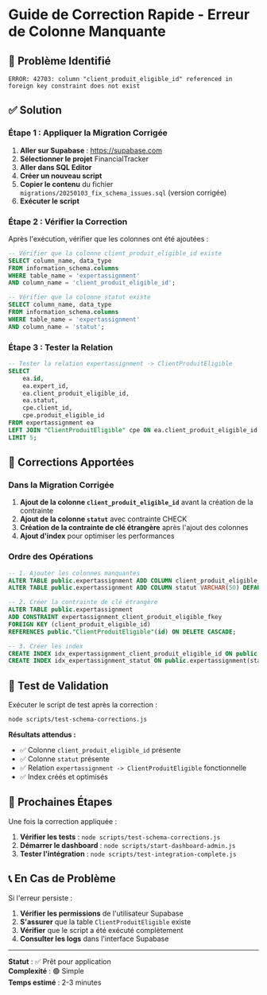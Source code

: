 # Guide de Correction Rapide - Erreur de Colonne Manquante

## 🚨 Problème Identifié
```
ERROR: 42703: column "client_produit_eligible_id" referenced in foreign key constraint does not exist
```

## ✅ Solution

### Étape 1 : Appliquer la Migration Corrigée

1. **Aller sur Supabase** : https://supabase.com
2. **Sélectionner le projet** FinancialTracker
3. **Aller dans SQL Editor**
4. **Créer un nouveau script**
5. **Copier le contenu** du fichier `migrations/20250103_fix_schema_issues.sql` (version corrigée)
6. **Exécuter le script**

### Étape 2 : Vérifier la Correction

Après l'exécution, vérifier que les colonnes ont été ajoutées :

```sql
-- Vérifier que la colonne client_produit_eligible_id existe
SELECT column_name, data_type 
FROM information_schema.columns 
WHERE table_name = 'expertassignment' 
AND column_name = 'client_produit_eligible_id';

-- Vérifier que la colonne statut existe
SELECT column_name, data_type 
FROM information_schema.columns 
WHERE table_name = 'expertassignment' 
AND column_name = 'statut';
```

### Étape 3 : Tester la Relation

```sql
-- Tester la relation expertassignment -> ClientProduitEligible
SELECT 
    ea.id,
    ea.expert_id,
    ea.client_produit_eligible_id,
    ea.statut,
    cpe.client_id,
    cpe.produit_eligible_id
FROM expertassignment ea
LEFT JOIN "ClientProduitEligible" cpe ON ea.client_produit_eligible_id = cpe.id
LIMIT 5;
```

## 🔧 Corrections Apportées

### Dans la Migration Corrigée
1. **Ajout de la colonne `client_produit_eligible_id`** avant la création de la contrainte
2. **Ajout de la colonne `statut`** avec contrainte CHECK
3. **Création de la contrainte de clé étrangère** après l'ajout des colonnes
4. **Ajout d'index** pour optimiser les performances

### Ordre des Opérations
```sql
-- 1. Ajouter les colonnes manquantes
ALTER TABLE public.expertassignment ADD COLUMN client_produit_eligible_id UUID;
ALTER TABLE public.expertassignment ADD COLUMN statut VARCHAR(50) DEFAULT 'pending';

-- 2. Créer la contrainte de clé étrangère
ALTER TABLE public.expertassignment 
ADD CONSTRAINT expertassignment_client_produit_eligible_fkey 
FOREIGN KEY (client_produit_eligible_id) 
REFERENCES public."ClientProduitEligible"(id) ON DELETE CASCADE;

-- 3. Créer les index
CREATE INDEX idx_expertassignment_client_produit_eligible_id ON public.expertassignment(client_produit_eligible_id);
CREATE INDEX idx_expertassignment_statut ON public.expertassignment(statut);
```

## 🧪 Test de Validation

Exécuter le script de test après la correction :

```bash
node scripts/test-schema-corrections.js
```

**Résultats attendus :**
- ✅ Colonne `client_produit_eligible_id` présente
- ✅ Colonne `statut` présente
- ✅ Relation `expertassignment -> ClientProduitEligible` fonctionnelle
- ✅ Index créés et optimisés

## 🚀 Prochaines Étapes

Une fois la correction appliquée :

1. **Vérifier les tests** : `node scripts/test-schema-corrections.js`
2. **Démarrer le dashboard** : `node scripts/start-dashboard-admin.js`
3. **Tester l'intégration** : `node scripts/test-integration-complete.js`

## 📞 En Cas de Problème

Si l'erreur persiste :

1. **Vérifier les permissions** de l'utilisateur Supabase
2. **S'assurer** que la table `ClientProduitEligible` existe
3. **Vérifier** que le script a été exécuté complètement
4. **Consulter les logs** dans l'interface Supabase

---

**Statut** : ✅ Prêt pour application  
**Complexité** : 🟢 Simple  
**Temps estimé** : 2-3 minutes 